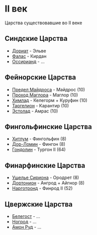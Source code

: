 # II век

Царства существовавшие во II веке

## Синдские Царства

*   [Дориат](../Дориат.md) - Эльве
*   [Фалас](../Фалас.md) - Кирдан
*   [Оссирианд](../Оссирианд.md) - ...

## Фейнорские Царства

*   [Предел Майдроса](../Предел%20Майдроса.md) - Майдрос (10)
*   [Проход Маглора](../Земля%20Маглора.md) - Маглор (10)
*   [Химлад](../Химлад.md) - Келегорм + Куруфин (10)
*   [Таргелион](../Таргелион.md) - Карантир (10)
*   [Эстолад](../Эстолад.md) - Амрас (10)

## Фингольфинские Царства

*   [Хитлум](../Хитлум.md) - Фингольфин (8)
*   [Дор-Ломин](../Дор-Ломин.md) - Фингон (8)
*   [Гондолин](Гондолин.md) - Тургон II (64)

## Финарфинские Царства

*   [Ущелье Сириона](../Ущелье%20Сириона.md) - Ородрет (8)
*   [Дортонион](../Дортонион.md) - Ангрод + Айгнор (8)
*   [Нарготронд](Нарготронд.md) - Финрод II (52)

## Цвержские Царства

*   [Белегост](../Белегост.md) - ...
*   [Ногрод](../Ногрод.md) - ...
*   [Амон Руд](../Амон%20Руд.md) - ...
